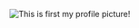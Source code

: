 ![This is first my profile picture!](https://cdn.business2community.com/wp-content/uploads/2017/08/blank-profile-picture-973460_640.png)
